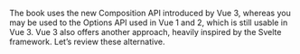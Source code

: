 The book uses the new Composition API introduced by Vue 3, whereas you may be used to the
Options API used in Vue 1 and 2, which is still usable in Vue 3. Vue 3 also offers another approach, heavily inspired by the Svelte framework. Let’s review these alternative.

